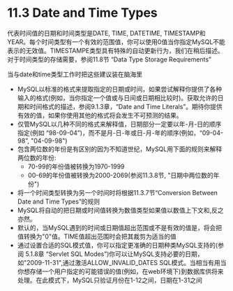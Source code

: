 # 11.3 Date and Time Types

代表时间值的日期和时间类型是DATE, TIME, DATETIME, TIMESTAMP和YEAR。每个时间类型有一个有效的范围值，你可以使用0值当你指定MySQL不能表示的无效值。TIMESTAMPE类型具有特殊的自动更新行为，我们在稍后描述。对于时间类型的存储需要，参阅11.8节 “Data Type Storage Requirements”

当与date和time类型工作时把这些建议装在脑海里

* MySQL以标准的格式来提取指定的日期或时间，如果尝试解释你提供了各种输入的格式\(例如，当你指定一个值或与日间或日期相比较时\)。获取允许的日期和时间格式的描述，参阅9.1.3章，“Date and Time Literals”。期待你提供有效的值，如果你使用其他的格式将会发生不可预测的结果。
* 仅管MySQL以几种不同的格式来解释值，日期部分一定要以年-月-日的顺序指定\(例如 “98-09-04”\)，而不是月-日-年或日-月-年的顺序\(例如，“09-04-98”, "04-09-98"\)
* 包含两位数的年份是有区别的因为不知道世纪，MySQL用下面的规则来解释两位数的年份:
  * 70-99的年份值被转换为1970-1999
  * 00-69的年份值被转换为2000-2069\(参阅11.3.8节, "日期中两位数的年份"\)
* 将一个时间类型转换为另一个时间时将根据11.3.7节“Conversion Between Date and Time Types”的规则
* MySQL将自动的把日期或时间值转换为数值类型如果值以数值上下文和,反之亦然。
* 默认的，当MySQL遇到的时间或日期值超出范围或不是有效的值是，将会把值转换为"0"值。TIME值超出范围时会把其裁剪为适当的值
* 通过设置合适的SQL模式值，你可以指定更准确的日期种类MySQL支持的\(参阅 5.1.8章 “Servlet SQL Modes”\)你可以让MySQL支持必要的日期，如"2009-11-31",通过激活ALLOW\_INVALID\_DATES SQL模式。当相当有用当你想存储一个用户指定的可能错误的值(例如，在web环境下)到数据库供将来处理。在此模式下，MySQL只验证月份在1-12之间，日期在1-31之间



